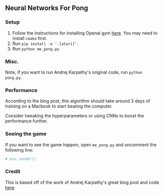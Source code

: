 ## Neural Networks For Pong

### Setup

1. Follow the instructions for installing Openai gym [here](https://gym.openai.com/docs). You may need to install `cmake` first.
2. Run `pip install -e '.[atari]'`.
3. Run `python me_pong.py`

### Misc.

Note, if you want to run Andrej Karpathy's original code, run `python pong.py`.

### Performance

According to the blog post, this algorithm should take around 3 days of training on a Macbook to start beating the computer.

Consider tweaking the hyperparameters or using CNNs to boost the performance further.

### Seeing the game

If you want to see the game happen, open `me_pong.py` and uncomment the following line:
```python
# env.render()
 ```

### Credit

This is based off of the work of Andrej Karpathy's great blog post and code [here](http://karpathy.github.io/2016/05/31/rl/)
